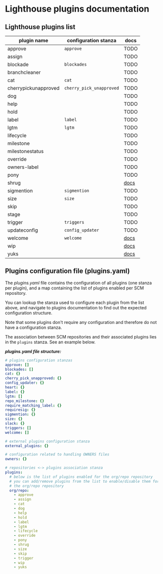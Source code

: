 # Lighthouse plugins documentation

## Lighthouse plugins list

| plugin name           | configuration stanza      | docs |
| --------------------- | ------------------------- | ---- |
| approve               | `approve`                 | TODO |
| assign                |                           | TODO |
| blockade              | `blockades`               | TODO |
| branchcleaner         |                           | TODO |
| cat                   | `cat`                     | TODO |
| cherrypickunapproved  | `cherry_pick_unapproved`  | TODO |
| dog                   |                           | TODO |
| help                  |                           | TODO |
| hold                  |                           | TODO |
| label                 | `label`                   | TODO |
| lgtm                  | `lgtm`                    | TODO |
| lifecycle             |                           | TODO |
| milestone             |                           | TODO |
| milestonestatus       |                           | TODO |
| override              |                           | TODO |
| owners-label          |                           | TODO |
| pony                  |                           | TODO |
| shrug                 |                           | [docs](./plugins/shrug.md) |
| sigmention            | `sigmention`              | TODO |
| size                  | `size`                    | TODO |
| skip                  |                           | TODO |
| stage                 |                           | TODO |
| trigger               | `triggers`                | TODO |
| updateconfig          | `config_updater`          | TODO |
| welcome               | `welcome`                 | [docs](./plugins/welcome.md) |
| wip                   |                           | [docs](./plugins/wip.md)  |
| yuks                  |                           | [docs](./plugins/yuks.md) |

## Plugins configuration file (plugins.yaml)

The _plugins.yaml_ file contains the configuration of all plugins (one stanza per plugin), and a map containing the list of plugins enabled per SCM repository.

You can lookup the stanza used to configure each plugin from the list above, and navigate to plugins documentation to find out the expected configuration structure.

Note that some plugins don't require any configuration and therefore do not have a configuration stanza.

The association between SCM repositories and their associated plugins lies in the `plugins` stanza. See an example below.

***plugins.yaml file structure:***
```yaml
# plugins configuration stanzas
approve: []
blockades: []
cat: {}
cherry_pick_unapproved: {}
config_updater: {}
heart: {}
label: {}
lgtm: []
repo_milestone: {}
require_matching_label: {}
requiresig: {}
sigmention: {}
size: {}
slack: {}
triggers: []
welcome: []

# external plugins configuration stanza
external_plugins: {}

# configuration related to handling OWNERS files
owners: {}

# repositories <-> plugins association stanza
plugins:
  # below is the list of plugins enabled for the org/repo repository
  # you can add/remove plugins from the list to enable/disable them for
  # the org/repo repository
  org/repo:
    - approve
    - assign
    - cat
    - dog
    - help
    - hold
    - label
    - lgtm
    - lifecycle
    - override
    - pony
    - shrug
    - size
    - skip
    - trigger
    - wip
    - yuks
```